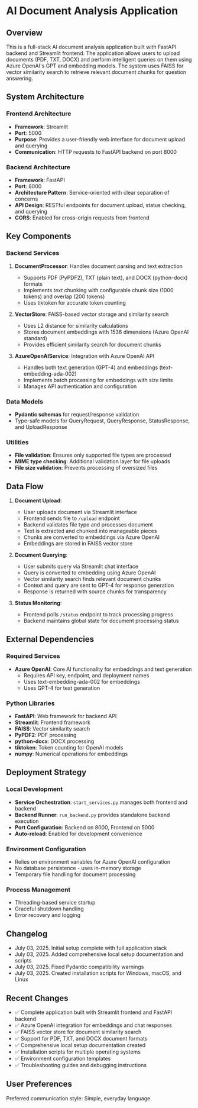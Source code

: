 # AI Document Analysis Application

## Overview

This is a full-stack AI document analysis application built with FastAPI backend and Streamlit frontend. The application allows users to upload documents (PDF, TXT, DOCX) and perform intelligent queries on them using Azure OpenAI's GPT and embedding models. The system uses FAISS for vector similarity search to retrieve relevant document chunks for question answering.

## System Architecture

### Frontend Architecture
- **Framework**: Streamlit
- **Port**: 5000
- **Purpose**: Provides a user-friendly web interface for document upload and querying
- **Communication**: HTTP requests to FastAPI backend on port 8000

### Backend Architecture
- **Framework**: FastAPI
- **Port**: 8000  
- **Architecture Pattern**: Service-oriented with clear separation of concerns
- **API Design**: RESTful endpoints for document upload, status checking, and querying
- **CORS**: Enabled for cross-origin requests from frontend

## Key Components

### Backend Services
1. **DocumentProcessor**: Handles document parsing and text extraction
   - Supports PDF (PyPDF2), TXT (plain text), and DOCX (python-docx) formats
   - Implements text chunking with configurable chunk size (1000 tokens) and overlap (200 tokens)
   - Uses tiktoken for accurate token counting

2. **VectorStore**: FAISS-based vector storage and similarity search
   - Uses L2 distance for similarity calculations
   - Stores document embeddings with 1536 dimensions (Azure OpenAI standard)
   - Provides efficient similarity search for document chunks

3. **AzureOpenAIService**: Integration with Azure OpenAI API
   - Handles both text generation (GPT-4) and embeddings (text-embedding-ada-002)
   - Implements batch processing for embeddings with size limits
   - Manages API authentication and configuration

### Data Models
- **Pydantic schemas** for request/response validation
- Type-safe models for QueryRequest, QueryResponse, StatusResponse, and UploadResponse

### Utilities
- **File validation**: Ensures only supported file types are processed
- **MIME type checking**: Additional validation layer for file uploads
- **File size validation**: Prevents processing of oversized files

## Data Flow

1. **Document Upload**:
   - User uploads document via Streamlit interface
   - Frontend sends file to `/upload` endpoint
   - Backend validates file type and processes document
   - Text is extracted and chunked into manageable pieces
   - Chunks are converted to embeddings via Azure OpenAI
   - Embeddings are stored in FAISS vector store

2. **Document Querying**:
   - User submits query via Streamlit chat interface
   - Query is converted to embedding using Azure OpenAI
   - Vector similarity search finds relevant document chunks
   - Context and query are sent to GPT-4 for response generation
   - Response is returned with source chunks for transparency

3. **Status Monitoring**:
   - Frontend polls `/status` endpoint to track processing progress
   - Backend maintains global state for document processing status

## External Dependencies

### Required Services
- **Azure OpenAI**: Core AI functionality for embeddings and text generation
  - Requires API key, endpoint, and deployment names
  - Uses text-embedding-ada-002 for embeddings
  - Uses GPT-4 for text generation

### Python Libraries
- **FastAPI**: Web framework for backend API
- **Streamlit**: Frontend framework
- **FAISS**: Vector similarity search
- **PyPDF2**: PDF processing
- **python-docx**: DOCX processing
- **tiktoken**: Token counting for OpenAI models
- **numpy**: Numerical operations for embeddings

## Deployment Strategy

### Local Development
- **Service Orchestration**: `start_services.py` manages both frontend and backend
- **Backend Runner**: `run_backend.py` provides standalone backend execution
- **Port Configuration**: Backend on 8000, Frontend on 5000
- **Auto-reload**: Enabled for development convenience

### Environment Configuration
- Relies on environment variables for Azure OpenAI configuration
- No database persistence - uses in-memory storage
- Temporary file handling for document processing

### Process Management
- Threading-based service startup
- Graceful shutdown handling
- Error recovery and logging

## Changelog
- July 03, 2025. Initial setup complete with full application stack
- July 03, 2025. Added comprehensive local setup documentation and scripts
- July 03, 2025. Fixed Pydantic compatibility warnings
- July 03, 2025. Created installation scripts for Windows, macOS, and Linux

## Recent Changes
- ✅ Complete application built with Streamlit frontend and FastAPI backend
- ✅ Azure OpenAI integration for embeddings and chat responses
- ✅ FAISS vector store for document similarity search
- ✅ Support for PDF, TXT, and DOCX document formats
- ✅ Comprehensive local setup documentation created
- ✅ Installation scripts for multiple operating systems
- ✅ Environment configuration templates
- ✅ Troubleshooting guides and debugging instructions

## User Preferences

Preferred communication style: Simple, everyday language.